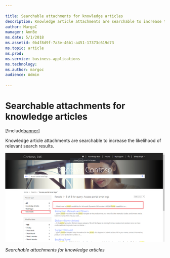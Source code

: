 ```yaml
---

title: Searchable attachments for knowledge articles
description: Knowledge article attachments are searchable to increase the likelihood of relevant search results.
author: MargoC
manager: AnnBe
ms.date: 5/1/2018
ms.assetid: 0b4f8d9f-7a3e-46b1-a451-17373c619d73
ms.topic: article
ms.prod: 
ms.service: business-applications
ms.technology: 
ms.author: margoc
audience: Admin

---
```

#  Searchable attachments for knowledge articles




[!include[banner](../../../includes/banner.md)]

Knowledge article attachments are searchable to increase the likelihood of
relevant search results.

![A screenshot demonstrating searchable attachments for knowledge articles](media/searchable-attachments-knowledge-articles-1.png "A screenshot demonstrating searchable attachments for knowledge articles")
<!-- picture -->


*Searchable attachments for knowledge articles*
